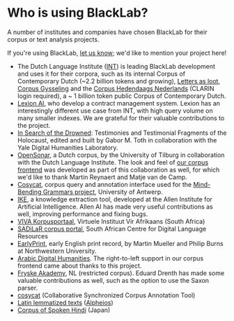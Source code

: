 # Who is using BlackLab?

A number of institutes and companies have chosen BlackLab for their corpus or text analysis projects.

If you're using BlackLab, [let us know](/guide/about.md#contact-us); we'd like to mention your project here!

- The Dutch Language Institute ([INT](https://www.ivdnt.org/)) is leading BlackLab development and uses it for their corpora, such as its internal Corpus of Contemporary Dutch (\~2.2 billion tokens and growing), [Letters as loot](https://brievenalsbuit.ivdnt.org/corpus-frontend/BaB/search/), [Corpus Gysseling](https://corpusgysseling.ivdnt.org/corpus-frontend/Gysseling/search/) and the [Corpus Hedendaags Nederlands](http://chn.ivdnt.org/) (CLARIN login required), a \~ 1 billion token public Corpus of Contemporary Dutch.
- [Lexion AI](https://www.lexion.ai/), who develop a contract management system. Lexion has an interestingly different use case from INT, with high query volume on many smaller indexes. We are grateful for their valuable contributions to the project.
- [In Search of the Drowned](https://lts.fortunoff.library.yale.edu/): Testimonies and Testimonial Fragments of the Holocaust, edited and built by Gabor M. Toth in collaboration with the Yale Digital Humanities Laboratory.
- [OpenSonar](http://opensonar.ivdnt.org), a Dutch corpus, by the University of Tilburg in collaboration with the Dutch Language Institute. The look and feel of [our corpus frontend](https://github.com/INL/corpus-frontend) was developed as part of this collaboration as well, for which we'd like to thank Martin Reynaert and Matje van de Camp.
- [Cosycat](https://github.com/emanjavacas/cosycat/), corpus query and annotation interface used for the [Mind-Bending Grammars project](https://www.uantwerpen.be/en/projects/mind-bending-grammars/), University of Antwerp.
- [IKE](https://github.com/allenai/ike), a knowledge extraction tool, developed at the Allen Institute for Artificial Intelligence. Allen AI has made very useful contributions as well, improving performance and fixing bugs.
- [VIVA Korpusportaal](https://viva-afrikaans.org/portale/produkte-korpus/access-to-korpusportaal), Virtuele Instituut Vir Afrikaans (South Africa)
- [SADiLaR corpus portal](https://corpus.sadilar.org/corpusportal/search/simple), South African Centre for Digital Language Resources
- [EarlyPrint](https://earlyprint.org/how-to/intro_to_lingustic_search.html), early English print record, by Martin Mueller and Philip Burns at Northwestern University.
- [Arabic Digital Humanities](http://arabic-dh.hum.uu.nl/corpus-frontend/about). The right-to-left
  support in our corpus frontend came about thanks to this project.
- [Fryske Akademy](https://www.fryske-akademy.nl/), NL (restricted corpus). Eduard Drenth has made some valuable contributions as well, such as the option to use the Saxon parser.
- [cosycat](https://github.com/emanjavacas/cosycat) (Collaborative Synchronized Corpus Annotation Tool)
- [Latin lemmatized texts](https://blacklab.alpheios.net/latin-texts/search) ([Alpheios](https://alpheios.net/))
- [Corpus of Spoken Hindi](http://www.cosh.site/) (Japan)
